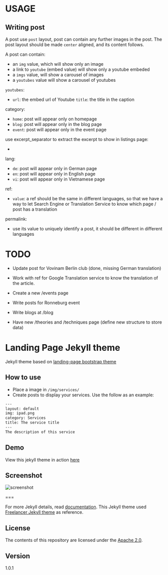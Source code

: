 # USAGE

## Writing post

A post use `post` layout, post can contain any further images in the post. The post layout should be made `center` aligned, and its content follows.

A post can contain:
- an `img` value, which will show only an image
- a link to `youtube` (embed value) will show only a youtube embeded
- a `imgs` value, will show a carousel of images
- a `youtubes` value will show a carousel of youtubes

`youtubes`:
  - `url`: the embed url of Youtube
    `title`: the title in the caption

category:
- `home`: post will appear only on homepage
- `blog`: post will appear only in the blog page
- `event`: post will appear only in the event page

use excerpt_separator to extract the excerpt to show in listings page:
- <!--more-->

lang:
- `de`: post will appear only in German page
- `en`: post will appear only in English page
- `vi`: post will appear only in Vietnamese page

ref:
- `value`: a ref should be the same in different languages, so that we have a way to let Search Engine or Translation Service to know which page / post has a translation

permalink:
- use its value to uniquely identify a post, it should be different in different languages


# TODO

- Update post for Vovinam Berlin club (done, missing German translation)

- Work with ref for Google Translation service to know the translation of the article.

- Create a new /events page

- Write posts for Ronneburg event

- Write blogs at /blog

- Have new /theories and /techniques page (define new structure to store data)


# Landing Page Jekyll theme

Jekyll theme based on [landing-page bootstrap theme ](http://startbootstrap.com/templates/landing-page/)

## How to use
 - Place a image in `/img/services/`
 - Create posts to display your services. Use the follow as an example:

```txt
---
layout: default
img: ipad.png
category: Services
title: The service title
---
The description of this service
```

## Demo
View this jekyll theme in action [here](https://swcool.github.io/landing-page-theme)

## Screenshot
![screenshot](https://raw.githubusercontent.com/swcool/landing-page-theme/master/img/screenshot.png)

===

For more Jekyll details, read [documentation](http://jekyllrb.com/).
This Jekyll theme used [Freelancer Jekyll theme](https://github.com/jeromelachaud/freelancer-theme/) as reference.

## License
The contents of this repository are licensed under the [Apache
2.0](http://www.apache.org/licenses/LICENSE-2.0.html).

## Version
1.0.1
